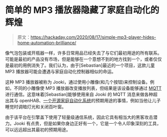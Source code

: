 # 简单的 MP3 播放器隐藏了家庭自动化的辉煌

> 原文：<https://hackaday.com/2020/08/17/simple-mp3-player-hides-home-automation-brilliance/>

像气泡包装或开瓶器一样，许多日常用品已经失去了与它们最初用途的所有联系。可能是最初的产品没有市场，但是能够在一个意想不到的地方找到一个，或者仅仅是最初的用例消失了。我们认为，由于[Sebastian]最近的一个项目，这款儿童 MP3 播放器可能会遭遇与家庭自动化控制器相似的命运。

这种 MP3 播放器被称为 Jooki，通过使用小雕像(和几个按钮)来控制设备。例如，不同的小雕像使 MP3 播放器改变播放列表，但结果是该设备能够通过 [MQTT](https://en.wikipedia.org/wiki/MQTT) 进行通信。这意味着[Sebastian]能够使用来自 Jooki 的 MQTT 消息来做各种超出其与 openHAB、[一个开源家庭自动化系统](https://hackaday.com/2017/02/06/using-sdr-to-take-control-of-your-home-security-system/)的预期用途的事情，例如当他让儿子睡觉时调暗灯光和关闭百叶窗。

由于该平台在引擎盖下使用了轻量级通信系统，因此它具有相当大的黑客攻击潜力。Jooki 有点贵，但是如果你身边正好有一个，它是一个令人印象深刻的工具，可以远远超出其最初的预期用途。